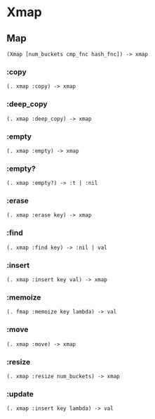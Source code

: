 # Xmap

## Map

```code
(Xmap [num_buckets cmp_fnc hash_fnc]) -> xmap
```

### :copy

```code
(. xmap :copy) -> xmap
```

### :deep_copy

```code
(. xmap :deep_copy) -> xmap
```

### :empty

```code
(. xmap :empty) -> xmap
```

### :empty?

```code
(. xmap :empty?) -> :t | :nil
```

### :erase

```code
(. xmap :erase key) -> xmap
```

### :find

```code
(. xmap :find key) -> :nil | val
```

### :insert

```code
(. xmap :insert key val) -> xmap
```

### :memoize

```code
(. fmap :memoize key lambda) -> val
```

### :move

```code
(. xmap :move) -> xmap
```

### :resize

```code
(. xmap :resize num_buckets) -> xmap
```

### :update

```code
(. xmap :insert key lambda) -> val
```

